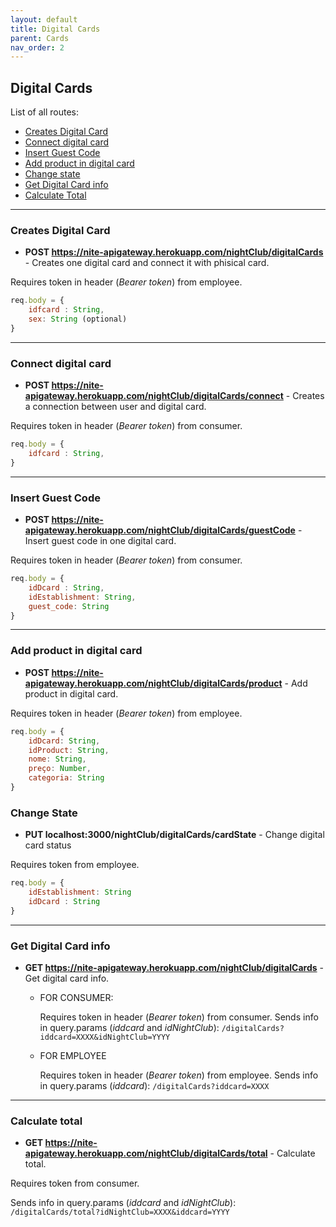 ```yaml
---
layout: default
title: Digital Cards
parent: Cards
nav_order: 2
---
```




## Digital Cards

List of all routes:
* [Creates Digital Card](#Creates-Digital-Card)
* [Connect digital card](#Connect-digital-card)
* [Insert Guest Code](#Insert-Guest-Code)
* [Add product in digital card](#Add-product-in-digital-card)
* [Change state](#Change-state)
* [Get Digital Card info](#Get-Digital-Card-info)
* [Calculate Total](#Calculate-total)


____

### Creates Digital Card
* **POST https://nite-apigateway.herokuapp.com/nightClub/digitalCards** - Creates one digital card and connect it with phisical card.

Requires token in header (*Bearer token*) from employee.

```js
req.body = {
    idfcard : String,
    sex: String (optional)
}
```
___

### Connect digital card
* **POST https://nite-apigateway.herokuapp.com/nightClub/digitalCards/connect** - Creates a connection between user and digital card.

Requires token in header (*Bearer token*) from consumer.

```js
req.body = {
    idfcard : String,
}
```
___

### Insert Guest Code
* **POST https://nite-apigateway.herokuapp.com/nightClub/digitalCards/guestCode** - Insert guest code in one digital card.

Requires token in header (*Bearer token*) from consumer.

```js
req.body = {
    idDcard : String,
    idEstablishment: String,
    guest_code: String
}
```
____

### Add product in digital card
* **POST https://nite-apigateway.herokuapp.com/nightClub/digitalCards/product** - Add product in digital card.

Requires token in header (*Bearer token*) from employee.

```js
req.body = {
    idDcard: String,
    idProduct: String,
    nome: String,
    preço: Number,
    categoria: String
}
```
### Change State
* **PUT localhost:3000/nightClub/digitalCards/cardState** - Change digital card status

Requires token from employee.

```js
req.body = {
    idEstablishment: String
    idDcard : String
}

```
___

### Get Digital Card info
* **GET https://nite-apigateway.herokuapp.com/nightClub/digitalCards** - Get digital card info.

    * FOR CONSUMER:
        
        Requires token in header (*Bearer token*) from consumer.
        Sends info in query.params (*iddcard* and *idNightClub*): `/digitalCards?iddcard=XXXX&idNightClub=YYYY`
    
    * FOR EMPLOYEE

        Requires token in header (*Bearer token*) from employee.
        Sends info in query.params (*iddcard*): `/digitalCards?iddcard=XXXX`

___

### Calculate total
* **GET https://nite-apigateway.herokuapp.com/nightClub/digitalCards/total** - Calculate total.

Requires token from consumer.

Sends info in query.params (*iddcard* and *idNightClub*): `/digitalCards/total?idNightClub=XXXX&iddcard=YYYY`


